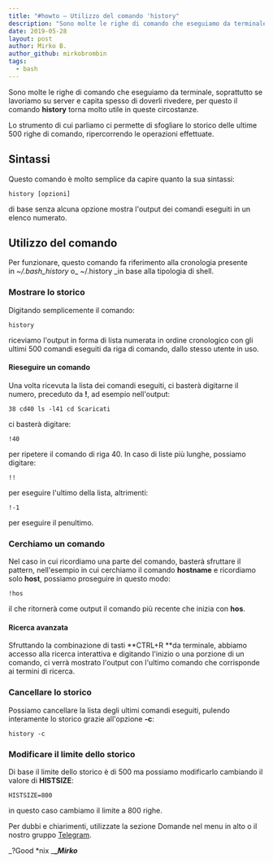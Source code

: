 ```yaml
---
title: "#howto – Utilizzo del comando 'history"
description: "Sono molte le righe di comando che eseguiamo da terminale, soprattutto se lavoriamo su server e capita spe.."
date: 2019-05-28
layout: post
author: Mirko B.
author_github: mirkobrombin
tags:
  - bash
---
```

Sono molte le righe di comando che eseguiamo da terminale, soprattutto se lavoriamo su server e capita spesso di doverli rivedere, per questo il comando **history** torna molto utile in queste circostanze.

Lo strumento di cui parliamo ci permette di sfogliare lo storico delle ultime 500 righe di comando, ripercorrendo le operazioni effettuate.

## Sintassi

Questo comando è molto semplice da capire quanto la sua sintassi:

    history [opzioni]

di base senza alcuna opzione mostra l'output dei comandi eseguiti in un elenco numerato.

## Utilizzo del comando

Per funzionare, questo comando fa riferimento alla cronologia presente in _~/.bash_history_ o_ ~/.history _in base alla tipologia di shell.

### Mostrare lo storico

Digitando semplicemente il comando:

    history

riceviamo l'output in forma di lista numerata in ordine cronologico con gli ultimi 500 comandi eseguiti da riga di comando, dallo stesso utente in uso.

#### Rieseguire un comando

Una volta ricevuta la lista dei comandi eseguiti, ci basterà digitarne il numero, preceduto da **!**, ad esempio nell'output:

    38 cd40 ls -l41 cd Scaricati

ci basterà digitare:

    !40

per ripetere il comando di riga 40\. In caso di liste più lunghe, possiamo digitare:

    !!

per eseguire l'ultimo della lista, altrimenti:

    !-1

per eseguire il penultimo.

### Cerchiamo un comando

Nel caso in cui ricordiamo una parte del comando, basterà sfruttare il pattern, nell'esempio in cui cerchiamo il comando **hostname** e ricordiamo solo **host**, possiamo proseguire in questo modo:

    !hos

il che ritornerà come output il comando più recente che inizia con **hos**.

#### Ricerca avanzata

Sfruttando la combinazione di tasti **CTRL+R **da terminale, abbiamo accesso alla ricerca interattiva e digitando l'inizio o una porzione di un comando, ci verrà mostrato l'output con l'ultimo comando che corrisponde ai termini di ricerca.

### Cancellare lo storico

Possiamo cancellare la lista degli ultimi comandi eseguiti, pulendo interamente lo storico grazie all'opzione **-c**:

    history -c

### Modificare il limite dello storico

Di base il limite dello storico è di 500 ma possiamo modificarlo cambiando il valore di **HISTSIZE**:

    HISTSIZE=800

in questo caso cambiamo il limite a 800 righe.

Per dubbi e chiarimenti, utilizzate la sezione Domande nel menu in alto o il nostro gruppo [Telegram](https://t.me/gentedilinux).

_?Good *nix _**__Mirko_**